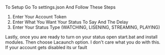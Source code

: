To Setup Go To settings.json And Follow These Steps
1. Enter Your Account Token
2. Enter What You Want Your Status To Say And The Delay
3. Enter Your Status Type (WATCHING, LISENING, STREAMING, PLAYING)

Lastly, once you are ready to turn on your status open start.bat and install modules. Then choose Lacaunch option.
I don't care what you do with this. If your account gets disabled its ur fault

